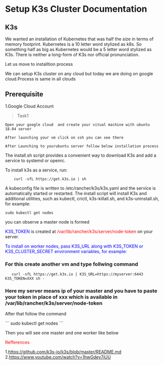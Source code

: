 # Setup K3s Cluster Documentation 

## K3s
<p>We wanted an installation of Kubernetes that was half the size in terms of memory footprint. Kubernetes is a 10 letter word stylized as k8s. So something half as big as Kubernetes would be a 5 letter word stylized as K3s. There is neither a long-form of K3s nor official pronunciation.</p>

<p>Let us move to installtion process</p>
<p>We can setup K3s cluster on any cloud but today we are doing on google cloud.Process is same in all clouds</p>

## Prerequisite
1.Google Cloud Account

>Task1
    
    Open your google cloud  and create your vitual machine with ubuntu 18.04 server

    After launching your vm click on ssh you can see there 

    After Launching to yourubuntu server follow below installation process


<p>The install.sh script provides a convenient way to download K3s and add a service to systemd or openrc.</p>

<p >To install k3s as a service, run:</p>


```
    curl -sfL https://get.k3s.io | sh 
```

<p>A kubeconfig file is written to /etc/rancher/k3s/k3s.yaml and the service is automatically started or restarted. The install script will install K3s and additional utilities, such as kubectl, crictl, k3s-killall.sh, and k3s-uninstall.sh, for example:</p>

    sudo kubectl get nodes

<p>you can observe a master node is formed </p>

<p>
 <span style="color:blue">K3S_TOKEN</span>  is created at <span style="color:red">/var/lib/rancher/k3s/server/node-token</span> on your server.</p>
 <p><span style="color:blue"> To install on worker nodes, pass K3S_URL along with K3S_TOKEN or K3S_CLUSTER_SECRET environment variables, for example:</span></p>

 ### <p>For this create another vm and type follwing command</P>
 ```
    curl -sfL https://get.k3s.io | K3S_URL=https://myserver:6443 K3S_TOKEN=XXX sh -
```
### Here my server means ip of your master and you have to paste your token in place of xxx which is available in /var/lib/rancher/k3s/server/node-token 

<p>After that follow the command</p>
```
    sudo kubectl get nodes 
```
<p>Then you will see one master and one worker like below </p>

<span style="color:red">Refferences</span>

1.https://github.com/k3s-io/k3s/blob/master/README.md
2.https://www.youtube.com/watch?v=1hwGdey7iUU
